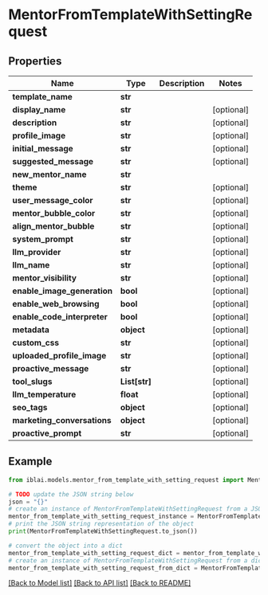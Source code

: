# MentorFromTemplateWithSettingRequest


## Properties

Name | Type | Description | Notes
------------ | ------------- | ------------- | -------------
**template_name** | **str** |  | 
**display_name** | **str** |  | [optional] 
**description** | **str** |  | [optional] 
**profile_image** | **str** |  | [optional] 
**initial_message** | **str** |  | [optional] 
**suggested_message** | **str** |  | [optional] 
**new_mentor_name** | **str** |  | 
**theme** | **str** |  | [optional] 
**user_message_color** | **str** |  | [optional] 
**mentor_bubble_color** | **str** |  | [optional] 
**align_mentor_bubble** | **str** |  | [optional] 
**system_prompt** | **str** |  | [optional] 
**llm_provider** | **str** |  | [optional] 
**llm_name** | **str** |  | [optional] 
**mentor_visibility** | **str** |  | [optional] 
**enable_image_generation** | **bool** |  | [optional] 
**enable_web_browsing** | **bool** |  | [optional] 
**enable_code_interpreter** | **bool** |  | [optional] 
**metadata** | **object** |  | [optional] 
**custom_css** | **str** |  | [optional] 
**uploaded_profile_image** | **str** |  | [optional] 
**proactive_message** | **str** |  | [optional] 
**tool_slugs** | **List[str]** |  | [optional] 
**llm_temperature** | **float** |  | [optional] 
**seo_tags** | **object** |  | [optional] 
**marketing_conversations** | **object** |  | [optional] 
**proactive_prompt** | **str** |  | [optional] 

## Example

```python
from iblai.models.mentor_from_template_with_setting_request import MentorFromTemplateWithSettingRequest

# TODO update the JSON string below
json = "{}"
# create an instance of MentorFromTemplateWithSettingRequest from a JSON string
mentor_from_template_with_setting_request_instance = MentorFromTemplateWithSettingRequest.from_json(json)
# print the JSON string representation of the object
print(MentorFromTemplateWithSettingRequest.to_json())

# convert the object into a dict
mentor_from_template_with_setting_request_dict = mentor_from_template_with_setting_request_instance.to_dict()
# create an instance of MentorFromTemplateWithSettingRequest from a dict
mentor_from_template_with_setting_request_from_dict = MentorFromTemplateWithSettingRequest.from_dict(mentor_from_template_with_setting_request_dict)
```
[[Back to Model list]](../README.md#documentation-for-models) [[Back to API list]](../README.md#documentation-for-api-endpoints) [[Back to README]](../README.md)


